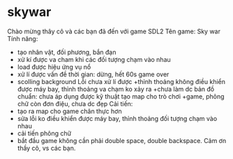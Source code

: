 # skywar
Chào mừng thây cô và các bạn đã đến với game SDL2
Tên game: Sky war
Tính năng:
+ tạo nhân vật, đối phương, bắn đạn
+ xử kí được va cham khi các đối tượng chạm vào nhau
+ load được hiệu ứng vụ nổ
+ xử lí được vấn đề thời gian: dừng, hết 60s game over
+ scolling background
Lỗi chưa xử lí được
+thỉnh thoảng không điều khiển được máy bay, thỉnh thoảng va chạm ko xảy ra
+chưa làm dc bản đồ chuẩn: chưa áp dụng được kỹ thuật tạo map cho trò chơi
+game, phông chữ còn đơn điệu, chưa dc đẹp
Cải tiến:
+ tạo ra map cho game chân thực hơn
+ sửa lỗi ko điều khiển được máy bay, thỉnh thoảng đối tượng chạm vào nhau
+ cải tiến phông chữ
+ bắt đầu game không cần phải double space, double backspace.
Cảm ơn thầy cô, vs các bạn.

